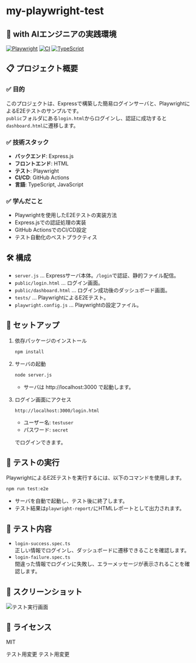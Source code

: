 # my-playwright-test

## 🚀 with AIエンジニアの実践環境
[![Playwright](https://img.shields.io/badge/Playwright-2EAD33?style=flat&logo=playwright&logoColor=white)](https://playwright.dev)
[![CI](https://img.shields.io/badge/CI-GitHub%20Actions-2088FF?style=flat&logo=github-actions&logoColor=white)](https://github.com/features/actions)
[![TypeScript](https://img.shields.io/badge/TypeScript-3178C6?style=flat&logo=typescript&logoColor=white)](https://www.typescriptlang.org)

## 📋 プロジェクト概要

### ✅ 目的
このプロジェクトは、Expressで構築した簡易ログインサーバと、PlaywrightによるE2Eテストのサンプルです。  
`public`フォルダにある`login.html`からログインし、認証に成功すると`dashboard.html`に遷移します。

### ✅ 技術スタック
- **バックエンド**: Express.js
- **フロントエンド**: HTML
- **テスト**: Playwright
- **CI/CD**: GitHub Actions
- **言語**: TypeScript, JavaScript

### ✅ 学んだこと
- Playwrightを使用したE2Eテストの実装方法
- Express.jsでの認証処理の実装
- GitHub ActionsでのCI/CD設定
- テスト自動化のベストプラクティス

## 🛠️ 構成

- `server.js` … Expressサーバ本体。`/login`で認証、静的ファイル配信。
- `public/login.html` … ログイン画面。
- `public/dashboard.html` … ログイン成功後のダッシュボード画面。
- `tests/` … PlaywrightによるE2Eテスト。
- `playwright.config.js` … Playwrightの設定ファイル。

## 🚀 セットアップ

1. 依存パッケージのインストール

   ```bash
   npm install
   ```

2. サーバの起動

   ```bash
   node server.js
   ```

   - サーバは http://localhost:3000 で起動します。

3. ログイン画面にアクセス

   ```
   http://localhost:3000/login.html
   ```

   - ユーザー名: `testuser`
   - パスワード: `secret`

   でログインできます。

## 🧪 テストの実行

PlaywrightによるE2Eテストを実行するには、以下のコマンドを使用します。

```bash
npm run test:e2e
```

- サーバを自動で起動し、テスト後に終了します。
- テスト結果は`playwright-report/`にHTMLレポートとして出力されます。

## 📝 テスト内容

- `login-success.spec.ts`  
  正しい情報でログインし、ダッシュボードに遷移できることを確認します。
- `login-failure.spec.ts`  
  間違った情報でログインに失敗し、エラーメッセージが表示されることを確認します。

## 📸 スクリーンショット

![テスト実行画面](https://github.com/MoriEiichi/my-playwright-test/raw/main/test-results/screenshot.png)

## 📄 ライセンス

MIT

テスト用変更
テスト用変更
